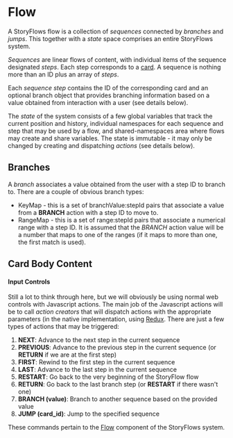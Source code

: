 # Flow

A StoryFlows flow is a collection of _sequences_ connected by _branches_ and _jumps_. This together with a _state_ space comprises an entire StoryFlows system.

_Sequences_ are linear flows of content, with individual items of the sequence designated _steps_. Each step corresponds to a [card](cards.md). A sequence is nothing more than an ID plus an array of _steps_.

Each _sequence step_ contains the ID of the corresponding card and an optional branch object that provides branching information based on a value obtained from interaction with a user (see details below).

The _state_ of the system consists of a few global variables that track the current position and history, individual namespaces for each sequence and step that may be used by a flow, and shared-namespaces area where flows may create and share variables. The state is immutable - it may only be changed by creating and dispatching _actions_ (see details below).

## Branches
A _branch_ associates a value obtained from the user with a step ID to branch to. There are a couple of obvious branch types:
* KeyMap - this is a set of branchValue:stepId pairs that associate a value from a __BRANCH__ action with a step ID to move to.
* RangeMap - this is a set of range:stepId pairs that associate a numerical range with a step ID. It is assumed that the _BRANCH_ action value will be a number that maps to one of the ranges (if it maps to more than one, the first match is used).


## Card Body Content

#### Input Controls
Still a lot to think through here, but we will obviously be using normal web controls with Javascript actions. The main job of the Javascript actions will be to call _action creators_ that will dispatch actions with the appropriate parameters (in the native implementation, using <a href="https://github.com/rackt/redux" target="_blank">Redux</a>. There are just a few types of actions that may be triggered:

1. __NEXT__: Advance to the next step in the current sequence
2. __PREVIOUS__: Advance to the previous step in the current sequence (or __RETURN__ if we are at the first step)
3. __FIRST__: Rewind to the first step in the current sequence
4. __LAST__: Advance to the last step in the current sequence
5. __RESTART__: Go back to the very beginning of the StoryFlow flow
6. __RETURN__: Go back to the last branch step (or __RESTART__ if there wasn't one)
7. __BRANCH (value)__: Branch to another sequence based on the provided value
8. __JUMP (card_id)__: Jump to the specified sequence

These commands pertain to the [Flow](flow.md) component of the StoryFlows system.


